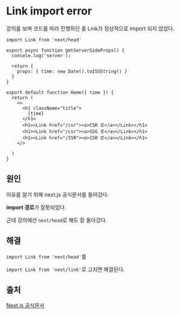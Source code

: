 # Link import error

강의를 보며 코드를 따라 진행하던 중 Link가 정상적으로 import 되지 않았다.

```
import Link from 'next/head'

export async function getServerSideProps() {
  console.log('server');

  return {
    props: { time: new Date().toISOString() }
  }
}

export default function Home({ time }) {
  return (
    <>
      <h1 className="title">
        {time}
      </h1>
      <h1><Link href="/csr"><a>CSR 로</a></Link></h1>
      <h1><Link href="/csr"><a>SSG 로</a></Link></h1>
      <h1><Link href="/ISR"><a>ISR 로</a></Link></h1>
    </>

  )
}

```

## 원인

이유를 알기 위해 next.js 공식문서를 들어갔다.

**import 경로**가 잘못되었다.

근데 강의에선 `next/head`로 해도 잘 돌아갔다.

## 해결

`import Link from 'next/head'`를

`import Link from 'next/link'`로 고치면 해결된다.

## 출처

[Next.js 공식문서](https://nextjs.org/docs/api-reference/next/link)
